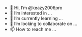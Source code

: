 - 👋 Hi, I’m @keazy2006pro
- 👀 I’m interested in ...
- 🌱 I’m currently learning ...
- 💞️ I’m looking to collaborate on ...
- 📫 How to reach me ...

<!---
keazy2006pro/keazy2006pro is a ✨ special ✨ repository because its `README.md` (this file) appears on your GitHub profile.
You can click the Preview link to take a look at your changes.
--->
